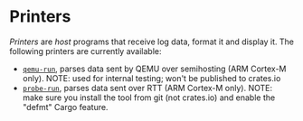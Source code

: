 # Printers

*Printers* are *host* programs that receive log data, format it and display it.
The following printers are currently available:

- [`qemu-run`], parses data sent by QEMU over semihosting (ARM Cortex-M only). NOTE: used for internal testing; won't be published to crates.io
- [`probe-run`], parses data sent over RTT (ARM Cortex-M only). NOTE: make sure you install the tool from git (not crates.io) and enable the "defmt" Cargo feature.

[`qemu-run`]: https://github.com/knurling-rs/defmt/tree/main/qemu-run
[`probe-run`]: https://github.com/knurling-rs/probe-run

